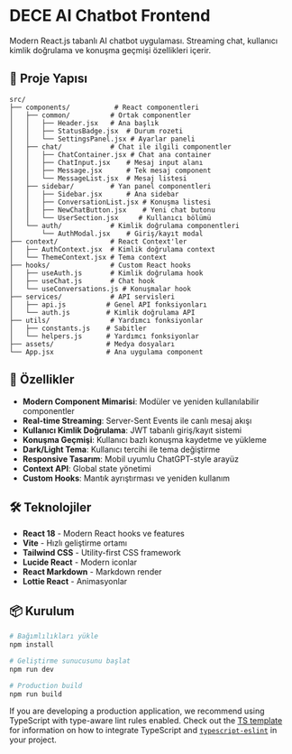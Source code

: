 # DECE AI Chatbot Frontend

Modern React.js tabanlı AI chatbot uygulaması. Streaming chat, kullanıcı kimlik doğrulama ve konuşma geçmişi özellikleri içerir.

## 📁 Proje Yapısı

```
src/
├── components/           # React componentleri
│   ├── common/          # Ortak componentler
│   │   ├── Header.jsx   # Ana başlık
│   │   ├── StatusBadge.jsx  # Durum rozeti
│   │   └── SettingsPanel.jsx # Ayarlar paneli
│   ├── chat/            # Chat ile ilgili componentler
│   │   ├── ChatContainer.jsx # Chat ana container
│   │   ├── ChatInput.jsx    # Mesaj input alanı
│   │   ├── Message.jsx      # Tek mesaj component
│   │   └── MessageList.jsx  # Mesaj listesi
│   ├── sidebar/         # Yan panel componentleri
│   │   ├── Sidebar.jsx      # Ana sidebar
│   │   ├── ConversationList.jsx # Konuşma listesi
│   │   ├── NewChatButton.jsx    # Yeni chat butonu
│   │   └── UserSection.jsx     # Kullanıcı bölümü
│   └── auth/            # Kimlik doğrulama componentleri
│       └── AuthModal.jsx    # Giriş/kayıt modal
├── context/             # React Context'ler
│   ├── AuthContext.jsx  # Kimlik doğrulama context
│   └── ThemeContext.jsx # Tema context
├── hooks/               # Custom React hooks
│   ├── useAuth.js       # Kimlik doğrulama hook
│   ├── useChat.js       # Chat hook
│   └── useConversations.js # Konuşmalar hook
├── services/            # API servisleri
│   ├── api.js          # Genel API fonksiyonları
│   └── auth.js         # Kimlik doğrulama API
├── utils/               # Yardımcı fonksiyonlar
│   ├── constants.js    # Sabitler
│   └── helpers.js      # Yardımcı fonksiyonlar
├── assets/             # Medya dosyaları
└── App.jsx             # Ana uygulama component
```

## 🚀 Özellikler

- **Modern Component Mimarisi**: Modüler ve yeniden kullanılabilir componentler
- **Real-time Streaming**: Server-Sent Events ile canlı mesaj akışı
- **Kullanıcı Kimlik Doğrulama**: JWT tabanlı giriş/kayıt sistemi
- **Konuşma Geçmişi**: Kullanıcı bazlı konuşma kaydetme ve yükleme
- **Dark/Light Tema**: Kullanıcı tercihi ile tema değiştirme
- **Responsive Tasarım**: Mobil uyumlu ChatGPT-style arayüz
- **Context API**: Global state yönetimi
- **Custom Hooks**: Mantık ayrıştırması ve yeniden kullanım

## 🛠 Teknolojiler

- **React 18** - Modern React hooks ve features
- **Vite** - Hızlı geliştirme ortamı
- **Tailwind CSS** - Utility-first CSS framework
- **Lucide React** - Modern iconlar
- **React Markdown** - Markdown render
- **Lottie React** - Animasyonlar

## 📦 Kurulum

```bash
# Bağımlılıkları yükle
npm install

# Geliştirme sunucusunu başlat
npm run dev

# Production build
npm run build
```

If you are developing a production application, we recommend using TypeScript with type-aware lint rules enabled. Check out the [TS template](https://github.com/vitejs/vite/tree/main/packages/create-vite/template-react-ts) for information on how to integrate TypeScript and [`typescript-eslint`](https://typescript-eslint.io) in your project.
